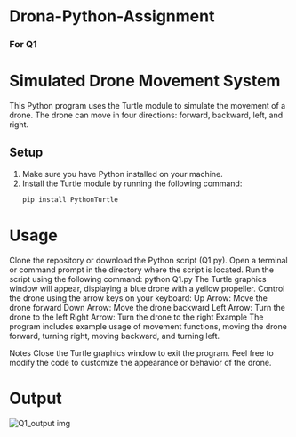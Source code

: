 # Drona-Python-Assignment
### For Q1 
# Simulated Drone Movement System

This Python program uses the Turtle module to simulate the movement of a drone. The drone can move in four directions: forward, backward, left, and right.

## Setup
1. Make sure you have Python installed on your machine.
2. Install the Turtle module by running the following command:
   ```bash
   pip install PythonTurtle
# Usage
Clone the repository or download the Python script (Q1.py).
Open a terminal or command prompt in the directory where the script is located.
Run the script using the following command:
python Q1.py
The Turtle graphics window will appear, displaying a blue drone with a yellow propeller.
Control the drone using the arrow keys on your keyboard:
Up Arrow: Move the drone forward
Down Arrow: Move the drone backward
Left Arrow: Turn the drone to the left
Right Arrow: Turn the drone to the right
Example
The program includes example usage of movement functions, moving the drone forward, turning right, moving backward, and turning left.

Notes
Close the Turtle graphics window to exit the program.
Feel free to modify the code to customize the appearance or behavior of the drone.
# Output
![Q1_output img](https://github.com/GUNDETIRAKSHITHA/Drona-Python-Assignment/assets/97968070/e88c9a3f-78a7-4603-be24-a98dad607229)
